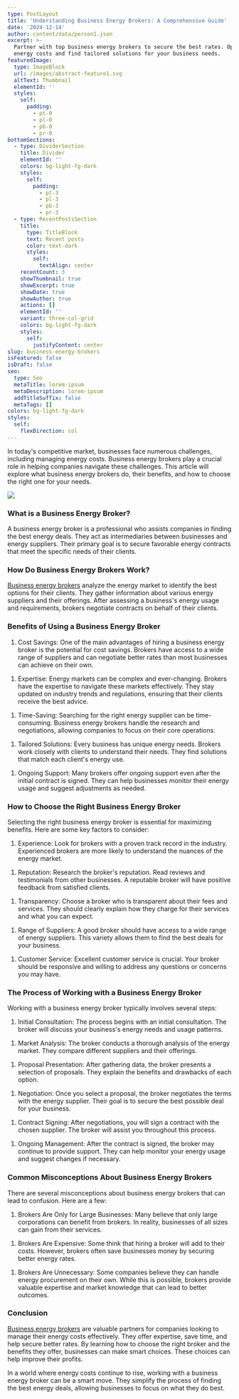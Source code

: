 ```yaml
---
type: PostLayout
title: 'Understanding Business Energy Brokers: A Comprehensive Guide'
date: '2024-12-14'
author: content/data/person1.json
excerpt: >-
  Partner with top business energy brokers to secure the best rates. Optimize
  energy costs and find tailored solutions for your business needs.
featuredImage:
  type: ImageBlock
  url: /images/abstract-feature1.svg
  altText: Thumbnail
  elementId: ''
  styles:
    self:
      padding:
        - pt-0
        - pl-0
        - pb-0
        - pr-0
bottomSections:
  - type: DividerSection
    title: Divider
    elementId: ''
    colors: bg-light-fg-dark
    styles:
      self:
        padding:
          - pt-3
          - pl-3
          - pb-3
          - pr-3
  - type: RecentPostsSection
    title:
      type: TitleBlock
      text: Recent posts
      color: text-dark
      styles:
        self:
          textAlign: center
    recentCount: 3
    showThumbnail: true
    showExcerpt: true
    showDate: true
    showAuthor: true
    actions: []
    elementId: ''
    variant: three-col-grid
    colors: bg-light-fg-dark
    styles:
      self:
        justifyContent: center
slug: business-energy-brokers
isFeatured: false
isDraft: false
seo:
  type: Seo
  metaTitle: lorem-ipsum
  metaDescription: lorem-ipsum
  addTitleSuffix: false
  metaTags: []
colors: bg-light-fg-dark
styles:
  self:
    flexDirection: col
---
```

In today's competitive market, businesses face numerous challenges, including managing energy costs. Business energy brokers play a crucial role in helping companies navigate these challenges. This article will explore what business energy brokers do, their benefits, and how to choose the right one for your needs.

![](https://thunderous-treacle-f156bd.netlify.app/images/pexels-rdne-7821936.jpg)

### What is a Business Energy Broker?

A business energy broker is a professional who assists companies in finding the best energy deals. They act as intermediaries between businesses and energy suppliers. Their primary goal is to secure favorable energy contracts that meet the specific needs of their clients.

### How Do Business Energy Brokers Work?

[Business energy brokers](https://termina.io/blog/how-termina-compares-to-other-australian-business-energy-brokers) analyze the energy market to identify the best options for their clients. They gather information about various energy suppliers and their offerings. After assessing a business's energy usage and requirements, brokers negotiate contracts on behalf of their clients.

### Benefits of Using a Business Energy Broker

1.  Cost Savings: One of the main advantages of hiring a business energy broker is the potential for cost savings. Brokers have access to a wide range of suppliers and can negotiate better rates than most businesses can achieve on their own.

<!---->

1.  Expertise: Energy markets can be complex and ever-changing. Brokers have the expertise to navigate these markets effectively. They stay updated on industry trends and regulations, ensuring that their clients receive the best advice.

<!---->

1.  Time-Saving: Searching for the right energy supplier can be time-consuming. Business energy brokers handle the research and negotiations, allowing companies to focus on their core operations.

<!---->

1.  Tailored Solutions: Every business has unique energy needs. Brokers work closely with clients to understand their needs. They find solutions that match each client's energy use.

<!---->

1.  Ongoing Support: Many brokers offer ongoing support even after the initial contract is signed. They can help businesses monitor their energy usage and suggest adjustments as needed.

### How to Choose the Right Business Energy Broker

Selecting the right business energy broker is essential for maximizing benefits. Here are some key factors to consider:

1.  Experience: Look for brokers with a proven track record in the industry. Experienced brokers are more likely to understand the nuances of the energy market.

<!---->

1.  Reputation: Research the broker's reputation. Read reviews and testimonials from other businesses. A reputable broker will have positive feedback from satisfied clients.

<!---->

1.  Transparency: Choose a broker who is transparent about their fees and services. They should clearly explain how they charge for their services and what you can expect.

<!---->

1.  Range of Suppliers: A good broker should have access to a wide range of energy suppliers. This variety allows them to find the best deals for your business.

<!---->

1.  Customer Service: Excellent customer service is crucial. Your broker should be responsive and willing to address any questions or concerns you may have.

### The Process of Working with a Business Energy Broker

Working with a business energy broker typically involves several steps:

1.  Initial Consultation: The process begins with an initial consultation. The broker will discuss your business's energy needs and usage patterns.

<!---->

1.  Market Analysis: The broker conducts a thorough analysis of the energy market. They compare different suppliers and their offerings.

<!---->

1.  Proposal Presentation: After gathering data, the broker presents a selection of proposals. They explain the benefits and drawbacks of each option.

<!---->

1.  Negotiation: Once you select a proposal, the broker negotiates the terms with the energy supplier. Their goal is to secure the best possible deal for your business.

<!---->

1.  Contract Signing: After negotiations, you will sign a contract with the chosen supplier. The broker will assist you throughout this process.

<!---->

1.  Ongoing Management: After the contract is signed, the broker may continue to provide support. They can help monitor your energy usage and suggest changes if necessary.

### Common Misconceptions About Business Energy Brokers

There are several misconceptions about business energy brokers that can lead to confusion. Here are a few:

1.  Brokers Are Only for Large Businesses: Many believe that only large corporations can benefit from brokers. In reality, businesses of all sizes can gain from their services.

<!---->

1.  Brokers Are Expensive: Some think that hiring a broker will add to their costs. However, brokers often save businesses money by securing better energy rates.

<!---->

1.  Brokers Are Unnecessary: Some companies believe they can handle energy procurement on their own. While this is possible, brokers provide valuable expertise and market knowledge that can lead to better outcomes.

### Conclusion

[Business energy brokers](https://termina.io/blog/how-termina-compares-to-other-australian-business-energy-brokers) are valuable partners for companies looking to manage their energy costs effectively. They offer expertise, save time, and help secure better rates. By learning how to choose the right broker and the benefits they offer, businesses can make smart choices. These choices can help improve their profits.

In a world where energy costs continue to rise, working with a business energy broker can be a smart move. They simplify the process of finding the best energy deals, allowing businesses to focus on what they do best.
